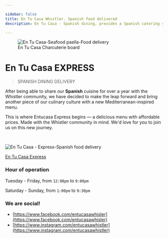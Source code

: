 ```yaml
---

sidebar: false
title: En Tu Casa Whistler. Spanish food delivered
description: En Tu Casa - Spanish dining, provides a Spanish catering service along the Sea to Sky corridor, and a daily food delivery services within Whistler.

---
```

<figure class="full-width-img">
  <img src="/img/nuevas/home-header-paellero-pequeno.jpg" alt="En Tu Casa-Seafood paella-Food delivery">
  <figcaption>En Tu Casa Charcuterie board</figcaption>
</figure>

# En Tu Casa EXPRESS
> SPANISH DINING DELIVERY

After being able to share our **Spanish** cuisine for over a year with the Whistler community, we have decided to make the leap forward and bring another piece of our culinary culture with a new Mediterranean-inspired menu.
 
This is where Entucasa Express begins — a delicious menu with affordable prices. Made with the Whistler community in mind. We'd love for you to join us on this new journey.

<CallButton/>
<br>


![En Tu Casa - Express-Spanish food delivery](/img/nuevas/home-entucasa-express.jpg)

[En Tu Casa Express](/delivery-menu/)

### Hour of operation  
Tuesday - Friday, from `12:00pm` to `9:00pm`

Saturday - Sunday, from `1:00pm` to `9:30pm`


### We are social!
- [https://www.facebook.com/entucasawhisler](https://www.facebook.com/entucasawhisler)
- [https://www.instagram.com/entucasawhistler](https://www.instagram.com/entucasawhistler)

